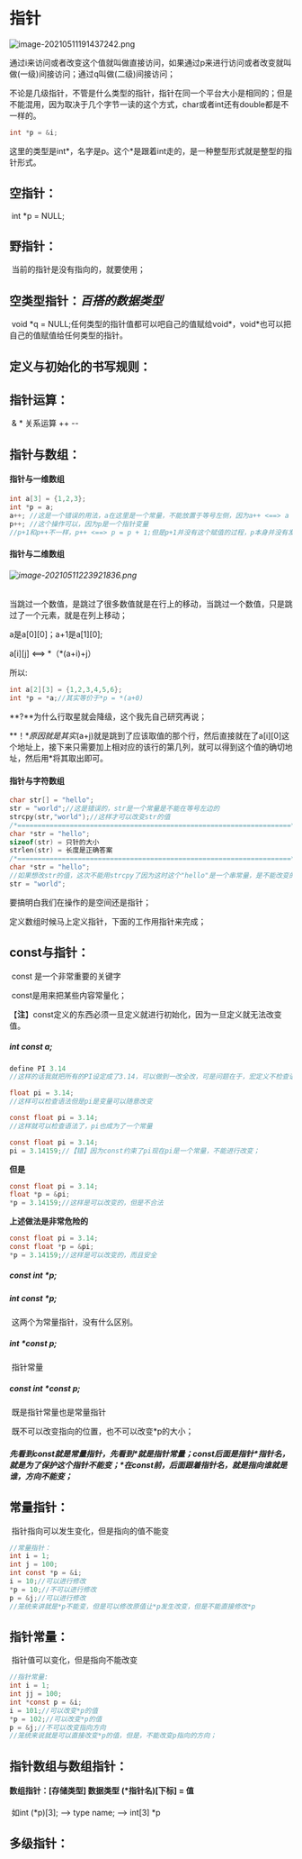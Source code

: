 

# **指针**

![image-20210511191437242.png](https://github.com/october-1/Training_for_My_C_Language/blob/master/images/image-20210511191437242.png?raw=true)

通过i来访问或者改变这个值就叫做直接访问，如果通过p来进行访问或者改变就叫做(一级)间接访问；通过q叫做(二级)间接访问；

不论是几级指针，不管是什么类型的指针，指针在同一个平台大小是相同的；但是不能混用，因为取决于几个字节一读的这个方式，char或者int还有double都是不一样的。

```c
int *p = &i;
```

这里的类型是int*，名字是p。这个\*是跟着int走的，是一种整型形式就是整型的指针形式。

## 空指针：

​	int *p = NULL;

## 野指针：

​	当前的指针是没有指向的，就要使用；

## 空类型指针：*百搭的数据类型*

​	void *q = NULL;任何类型的指针值都可以吧自己的值赋给void\*，void\*也可以把自己的值赋值给任何类型的指针。

## 定义与初始化的书写规则：



## 指针运算：

​	&  *  关系运算  ++  --

## 指针与数组：

#### 	指针与一维数组			

```c
int a[3] = {1,2,3};
int *p = a;
a++; //这是一个错误的用法，a在这里是一个常量，不能放置于等号左侧，因为a++ <==> a = a + 1
p++; //这个操作可以，因为p是一个指针变量
//p+1和p++不一样，p++ <==> p = p + 1;但是p+1并没有这个赋值的过程，p本身并没有发生改变；
```

#### 指针与二维数组

###### ![image-20210511223921836.png](https://github.com/october-1/Training_for_My_C_Language/blob/master/images/image-20210511223921836.png?raw=true)	

当跳过一个数值，是跳过了很多数值就是在行上的移动，当跳过一个数值，只是跳过了一个元素，就是在列上移动；

a是a\[0][0]；a+1是a\[1][0];

a\[i][j]  <==>  \*（*(a+i)+j）

所以:

```c
int a[2][3] = {1,2,3,4,5,6};
int *p = *a;//其实等价于*p = *(a+0)
```

**?**为什么行取星就会降级，这个我先自己研究再说；

**！**原因就是其实*(a+j)就是跳到了应该取值的那个行，然后直接就在了a\[i][0]这个地址上，接下来只需要加上相对应的该行的第几列，就可以得到这个值的确切地址，然后用\*将其取出即可。

#### 指针与字符数组

```c
char str[] = "hello";
str = "world";//这是错误的，str是一个常量是不能在等号左边的
strcpy(str,"world");//这样才可以改变str的值
/*====================================================================*/
char *str = "hello";
sizeof(str) = 只针的大小
strlen(str) = 长度是正确答案
/*====================================================================*/
char *str = "hello";
//如果想改str的值，这次不能用strcpy了因为这时这个"hello"是一个串常量，是不能改变的 如果要改变可以:
str = "world";
```

要搞明白我们在操作的是空间还是指针；



定义数组时候马上定义指针，下面的工作用指针来完成；

## const与指针：

​	const 是一个非常重要的关键字

​	const是用来把某些内容常量化；	

​	【**注**】const定义的东西必须一旦定义就进行初始化，因为一旦定义就无法改变值。

##### 	int const a;

```c
define PI 3.14
//这样的话我就把所有的PI设定成了3.14，可以做到一改全改，可是问题在于，宏定义不检查语法；
```

```c
float pi = 3.14;
//这样可以检查语法但是pi是变量可以随意改变
```

```c
const float pi = 3.14;
//这样就可以检查语法了，pi也成为了一个常量
```

```c
const float pi = 3.14;
pi = 3.14159;//【错】因为const约束了pi现在pi是一个常量，不能进行改变；
```

**但是**

```c
const float pi = 3.14;
float *p = &pi;
*p = 3.14159;//这样是可以改变的，但是不合法
```

**上述做法是非常危险的**

```c
const float pi = 3.14;
const float *p = &pi;
*p = 3.14159;//这样是可以改变的，而且安全
```



##### 	const int *p;

##### 	int const *p;

​		这两个为常量指针，没有什么区别。

##### 	int *const p;

​		指针常量

##### 	const int *const p;

​		既是指针常量也是常量指针

​		既不可以改变指向的位置，也不可以改变*p的大小；

##### 先看到const就是常量指针，先看到*就是指针常量；const后面是指针\*指针名，就是为了保护这个指针不能变；\*在const前，后面跟着指针名，就是指向谁就是谁，方向不能变；

## 常量指针：

​	指针指向可以发生变化，但是指向的值不能变

```c
//常量指针：
int i = 1;
int j = 100;
int const *p = &i;
i = 10;//可以进行修改
*p = 10;//不可以进行修改
p = &j;//可以进行修改
//笼统来讲就是*p不能变，但是可以修改原值让*p发生改变，但是不能直接修改*p
```

## 指针常量：

​	指针值可以变化，但是指向不能改变 

```c
//指针常量:
int i = 1;
int jj = 100;
int *const p = &i;
i = 101;//可以改变*p的值
*p = 102;//可以改变*p的值
p = &j;//不可以改变指向方向
//笼统来说就是可以直接改变*p的值，但是，不能改变p指向的方向；
```

## 指针数组与数组指针：

#### 	数组指针：[存储类型]	数据类型	(*指针名)[下标]    =	值

​			如int (*p)[3];  -->  type name; -->  int[3] *p

## 多级指针：





## 

